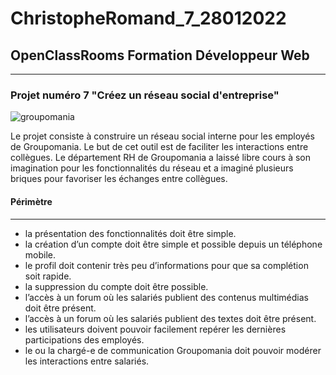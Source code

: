 # ChristopheRomand_7_28012022

## OpenClassRooms Formation Développeur Web

---

### Projet numéro 7 "Créez un réseau social d'entreprise"

![groupomania](https://user.oc-static.com/upload/2019/09/04/15676009353158_image2.png)

Le projet consiste à construire un réseau social interne pour les employés de Groupomania. Le but de cet outil est de faciliter les interactions entre collègues. Le département RH de Groupomania a laissé libre cours à son imagination pour les fonctionnalités du réseau et a imaginé plusieurs briques pour favoriser les échanges entre collègues.

#### Périmètre

---

- la présentation des fonctionnalités doit être simple.
- la création d’un compte doit être simple et possible depuis un téléphone mobile.
- le profil doit contenir très peu d’informations pour que sa complétion soit rapide.
- la suppression du compte doit être possible.
- l’accès à un forum où les salariés publient des contenus multimédias doit être présent.
- l’accès à un forum où les salariés publient des textes doit être présent.
- les utilisateurs doivent pouvoir facilement repérer les dernières participations des employés.
- le ou la chargé-e de communication Groupomania doit pouvoir modérer les interactions entre
  salariés.
